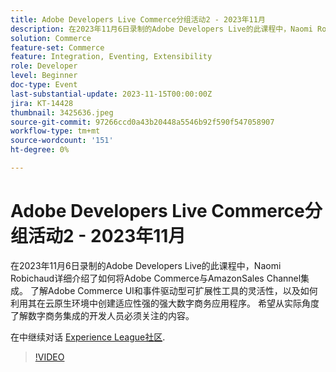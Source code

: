```yaml
---
title: Adobe Developers Live Commerce分组活动2 - 2023年11月
description: 在2023年11月6日录制的Adobe Developers Live的此课程中，Naomi Robichaud详细介绍了如何将Adobe Commerce与AmazonSales Channel集成。 了解Adobe Commerce UI和事件驱动型可扩展性工具的灵活性，以及如何利用其在云原生环境中创建适应性强的强大数字商务应用程序。 希望从实际角度了解数字商务集成的开发人员必须关注的内容。
solution: Commerce
feature-set: Commerce
feature: Integration, Eventing, Extensibility
role: Developer
level: Beginner
doc-type: Event
last-substantial-update: 2023-11-15T00:00:00Z
jira: KT-14428
thumbnail: 3425636.jpeg
source-git-commit: 97266ccd0a43b20448a5546b92f590f547058907
workflow-type: tm+mt
source-wordcount: '151'
ht-degree: 0%

---
```



# Adobe Developers Live Commerce分组活动2 - 2023年11月

在2023年11月6日录制的Adobe Developers Live的此课程中，Naomi Robichaud详细介绍了如何将Adobe Commerce与AmazonSales Channel集成。 了解Adobe Commerce UI和事件驱动型可扩展性工具的灵活性，以及如何利用其在云原生环境中创建适应性强的强大数字商务应用程序。 希望从实际角度了解数字商务集成的开发人员必须关注的内容。

在中继续对话 [Experience League社区](https://adobe.ly/46M7lZK).

>[!VIDEO](https://video.tv.adobe.com/v/3425636/?learn=on)